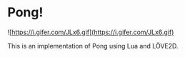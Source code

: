 # Pong!

![https://i.gifer.com/JLx6.gif](https://i.gifer.com/JLx6.gif)

This is an implementation of Pong using Lua and LÖVE2D.
